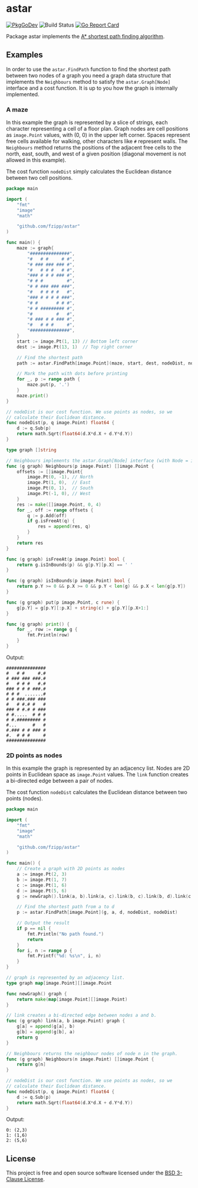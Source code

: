 # astar

[![PkgGoDev](https://pkg.go.dev/badge/github.com/fzipp/astar)](https://pkg.go.dev/github.com/fzipp/astar)
![Build Status](https://github.com/fzipp/astar/workflows/build/badge.svg)
[![Go Report Card](https://goreportcard.com/badge/github.com/fzipp/astar)](https://goreportcard.com/report/github.com/fzipp/astar)

Package astar implements the
[A* shortest path finding algorithm](https://en.wikipedia.org/wiki/A*_search_algorithm).

## Examples

In order to use the `astar.FindPath` function to find the shortest path
between two nodes of a graph you need a graph data structure that implements
the `Neighbours` method to  satisfy the `astar.Graph[Node]` interface and a
cost function. It is up to you how the graph is internally implemented.

### A maze

In this example the graph is represented by a slice of strings, each character
representing a cell of a floor plan. Graph nodes are cell positions
as `image.Point` values, with (0, 0) in the upper left corner. 
Spaces represent free cells available for walking, other characters like
`#` represent walls.
The `Neighbours` method returns the positions of the adjacent free cells
to the north, east, south, and west of a given position (diagonal movement
is not allowed in this example).

The cost function `nodeDist` simply calculates the Euclidean distance
between two cell positions.

```go
package main

import (
	"fmt"
	"image"
	"math"

	"github.com/fzipp/astar"
)

func main() {
	maze := graph{
		"###############",
		"#   # #     # #",
		"# ### ### ### #",
		"#   # # #   # #",
		"### # # # ### #",
		"# # #         #",
		"# # ### ### ###",
		"#   # # # #   #",
		"### # # # # ###",
		"# #       # # #",
		"# # ######### #",
		"#         #   #",
		"# ### # # ### #",
		"#   # # #     #",
		"###############",
	}
	start := image.Pt(1, 13) // Bottom left corner
	dest := image.Pt(13, 1)  // Top right corner

	// Find the shortest path
	path := astar.FindPath[image.Point](maze, start, dest, nodeDist, nodeDist)

	// Mark the path with dots before printing
	for _, p := range path {
		maze.put(p, '.')
	}
	maze.print()
}

// nodeDist is our cost function. We use points as nodes, so we
// calculate their Euclidean distance.
func nodeDist(p, q image.Point) float64 {
	d := q.Sub(p)
	return math.Sqrt(float64(d.X*d.X + d.Y*d.Y))
}

type graph []string

// Neighbours implements the astar.Graph[Node] interface (with Node = image.Point).
func (g graph) Neighbours(p image.Point) []image.Point {
	offsets := []image.Point{
		image.Pt(0, -1), // North
		image.Pt(1, 0),  // East
		image.Pt(0, 1),  // South
		image.Pt(-1, 0), // West
	}
	res := make([]image.Point, 0, 4)
	for _, off := range offsets {
		q := p.Add(off)
		if g.isFreeAt(q) {
			res = append(res, q)
		}
	}
	return res
}

func (g graph) isFreeAt(p image.Point) bool {
	return g.isInBounds(p) && g[p.Y][p.X] == ' '
}

func (g graph) isInBounds(p image.Point) bool {
	return p.Y >= 0 && p.X >= 0 && p.Y < len(g) && p.X < len(g[p.Y])
}

func (g graph) put(p image.Point, c rune) {
	g[p.Y] = g[p.Y][:p.X] + string(c) + g[p.Y][p.X+1:]
}

func (g graph) print() {
	for _, row := range g {
		fmt.Println(row)
	}
}
```

Output:

```
###############
#   # #     #.#
# ### ### ###.#
#   # # #   #.#
### # # # ###.#
# # #  .......#
# # ###.### ###
#   # #.# #   #
### # #.# # ###
# #.....  # # #
# #.######### #
#...      #   #
#.### # # ### #
#.  # # #     #
###############
```

### 2D points as nodes

In this example the graph is represented by an adjacency list. Nodes are
2D points in Euclidean space as `image.Point` values. The `link` function
creates a bi-directed edge between a pair of nodes.

The cost function `nodeDist` calculates the Euclidean distance
between two points (nodes).

```go
package main

import (
	"fmt"
	"image"
	"math"

	"github.com/fzipp/astar"
)

func main() {
	// Create a graph with 2D points as nodes
	a := image.Pt(2, 3)
	b := image.Pt(1, 7)
	c := image.Pt(1, 6)
	d := image.Pt(5, 6)
	g := newGraph().link(a, b).link(a, c).link(b, c).link(b, d).link(c, d)

	// Find the shortest path from a to d
	p := astar.FindPath[image.Point](g, a, d, nodeDist, nodeDist)

	// Output the result
	if p == nil {
		fmt.Println("No path found.")
		return
	}
	for i, n := range p {
		fmt.Printf("%d: %s\n", i, n)
	}
}

// graph is represented by an adjacency list.
type graph map[image.Point][]image.Point

func newGraph() graph {
	return make(map[image.Point][]image.Point)
}

// link creates a bi-directed edge between nodes a and b.
func (g graph) link(a, b image.Point) graph {
	g[a] = append(g[a], b)
	g[b] = append(g[b], a)
	return g
}

// Neighbours returns the neighbour nodes of node n in the graph.
func (g graph) Neighbours(n image.Point) []image.Point {
	return g[n]
}

// nodeDist is our cost function. We use points as nodes, so we
// calculate their Euclidean distance.
func nodeDist(p, q image.Point) float64 {
	d := q.Sub(p)
	return math.Sqrt(float64(d.X*d.X + d.Y*d.Y))
}
```

Output:

```
0: (2,3)
1: (1,6)
2: (5,6)
```

## License

This project is free and open source software licensed under the
[BSD 3-Clause License](LICENSE).
